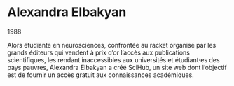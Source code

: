 # Alexandra Elbakyan 

1988 

Alors étudiante en neurosciences, confrontée au racket organisé par les grands éditeurs qui vendent à prix d’or l’accès aux publications scientifiques, les rendant inaccessibles aux universités et étudiant⋅es des pays pauvres, Alexandra Elbakyan a créé SciHub, un site web dont l’objectif est de fournir un accès gratuit aux connaissances académiques.